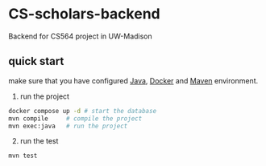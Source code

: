 # CS-scholars-backend

Backend for CS564 project in UW-Madison

## quick start

make sure that you have configured [Java](https://www.java.com/en/), [Docker](https://docker.com) and [Maven](https://maven.apache.org/) environment.



1. run the project

```bash
docker compose up -d # start the database
mvn compile     # compile the project
mvn exec:java   # run the project
```

2. run the test

```bash
mvn test
```
